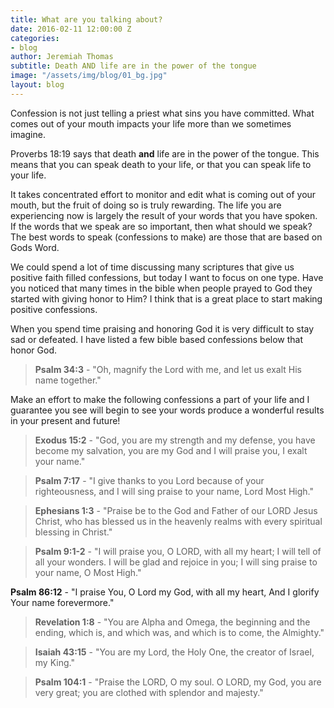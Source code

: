 ```yaml
---
title: What are you talking about?
date: 2016-02-11 12:00:00 Z
categories:
- blog
author: Jeremiah Thomas
subtitle: Death AND life are in the power of the tongue
image: "/assets/img/blog/01_bg.jpg"
layout: blog
---
```


Confession is not just telling a priest what sins you have committed. What comes out of your mouth impacts your life more than we sometimes imagine. 

Proverbs 18:19 says that death **and** life are in the power of the tongue.  This means that you can speak death to your life, or that you can speak life to your life. 

It takes concentrated effort to monitor and edit what is coming out of your mouth, but the fruit of doing so is truly rewarding.  The life you are experiencing now is largely the result of your words that you have spoken. If the words that we speak are so important, then what should we speak? The best words to speak (confessions to make) are those that are based on Gods Word.

We could spend a lot of time discussing many scriptures that give us positive faith filled confessions, but today I want to focus on one type. Have you noticed that many times in the bible when people prayed to God they started with giving honor to Him? I think that is a great place to start making positive confessions. 

When you spend time praising and honoring God it is very difficult to stay sad or defeated. I have listed a few bible based confessions below that honor God.

> **Psalm 34:3** - "Oh, magnify the Lord with me, and let us exalt His name together."

Make an effort to make the following confessions a part of your life and I guarantee you see will begin to see your words produce a wonderful results in your present and future!

> **Exodus 15:2** - "God, you are my strength and my defense, you have become my salvation, you are my God and I will praise you, I exalt your name."

> **Psalm 7:17** - "I give thanks to you Lord because of your righteousness, and I will sing praise to your name, Lord Most High."

> **Ephesians 1:3** - "Praise be to the God and Father of our LORD Jesus Christ, who has blessed us in the heavenly realms with every spiritual blessing in Christ."

> **Psalm 9:1-2** - "I will praise you, O LORD, with all my heart; I will tell of all your wonders. I will be glad and rejoice in you; I will sing praise to your name, O Most High."
> 
**Psalm 86:12** - "I praise You, O Lord my God, with all my heart, And I glorify Your name forevermore."

> **Revelation 1:8** - "You are Alpha and Omega, the beginning and the ending, which is, and which was, and which is to come, the Almighty."

> **Isaiah 43:15** - "You are my Lord, the Holy One, the creator of Israel, my King." 

> **Psalm 104:1** - "Praise the LORD, O my soul. O LORD, my God, you are very great; you are clothed with splendor and majesty."